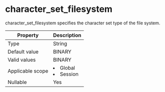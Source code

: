 # character_set_filesystem

character_set_filesystem specifies the character set type of the file system.

| **Property** | **Description** |
|--------|------------------------------------------------------------------------------------------------------------|
| Type | String |
| Default value | BINARY |
| Valid values | BINARY |
| Applicable scope | <li> Global   <li> Session |
| Nullable | Yes |
